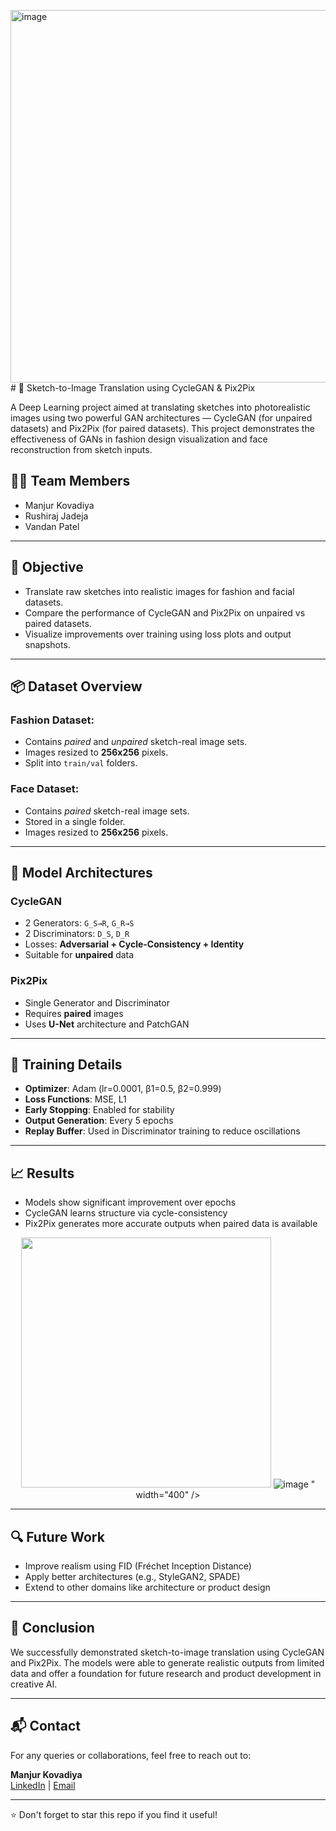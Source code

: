 <img width="596" alt="image" src="https://github.com/user-attachments/assets/f3d32609-403c-44d1-be9b-ec78441ead04" /># 🧠 Sketch-to-Image Translation using CycleGAN & Pix2Pix

A Deep Learning project aimed at translating sketches into photorealistic images using two powerful GAN architectures — CycleGAN (for unpaired datasets) and Pix2Pix (for paired datasets). This project demonstrates the effectiveness of GANs in fashion design visualization and face reconstruction from sketch inputs.

## 👨‍💻 Team Members
- Manjur Kovadiya
- Rushiraj Jadeja
- Vandan Patel

---

## 🎯 Objective

- Translate raw sketches into realistic images for fashion and facial datasets.
- Compare the performance of CycleGAN and Pix2Pix on unpaired vs paired datasets.
- Visualize improvements over training using loss plots and output snapshots.

---

## 📦 Dataset Overview

### Fashion Dataset:
- Contains *paired* and *unpaired* sketch-real image sets.
- Images resized to **256x256** pixels.
- Split into `train/val` folders.

### Face Dataset:
- Contains *paired* sketch-real image sets.
- Stored in a single folder.
- Images resized to **256x256** pixels.

---

## 🔧 Model Architectures

### CycleGAN
- 2 Generators: `G_S→R`, `G_R→S`
- 2 Discriminators: `D_S`, `D_R`
- Losses: **Adversarial + Cycle-Consistency + Identity**
- Suitable for **unpaired** data

### Pix2Pix
- Single Generator and Discriminator
- Requires **paired** images
- Uses **U-Net** architecture and PatchGAN

---

## 🧪 Training Details

- **Optimizer**: Adam (lr=0.0001, β1=0.5, β2=0.999)
- **Loss Functions**: MSE, L1
- **Early Stopping**: Enabled for stability
- **Output Generation**: Every 5 epochs
- **Replay Buffer**: Used in Discriminator training to reduce oscillations

---


## 📈 Results

- Models show significant improvement over epochs
- CycleGAN learns structure via cycle-consistency
- Pix2Pix generates more accurate outputs when paired data is available

<p align="center">
  <img src="samples/fashion_output.png" width="400" />
  <img src="<img width="596" alt="image" src="https://github.com/user-attachments/assets/e6ab2861-2df1-46e3-9943-4257ba845dbd" />
" width="400" />
</p>

---

## 🔍 Future Work

- Improve realism using FID (Fréchet Inception Distance)
- Apply better architectures (e.g., StyleGAN2, SPADE)
- Extend to other domains like architecture or product design

---

## 🏁 Conclusion

We successfully demonstrated sketch-to-image translation using CycleGAN and Pix2Pix. The models were able to generate realistic outputs from limited data and offer a foundation for future research and product development in creative AI.

---

## 📬 Contact

For any queries or collaborations, feel free to reach out to:

**Manjur Kovadiya**  
[LinkedIn](https://www.linkedin.com/in/manjur-kovadiya/) | [Email](mailto:kovadiyamanjur@gmail.com)

---

⭐ Don't forget to star this repo if you find it useful!
